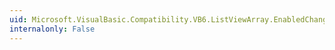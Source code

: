 ```yaml
---
uid: Microsoft.VisualBasic.Compatibility.VB6.ListViewArray.EnabledChanged
internalonly: False
---
```

